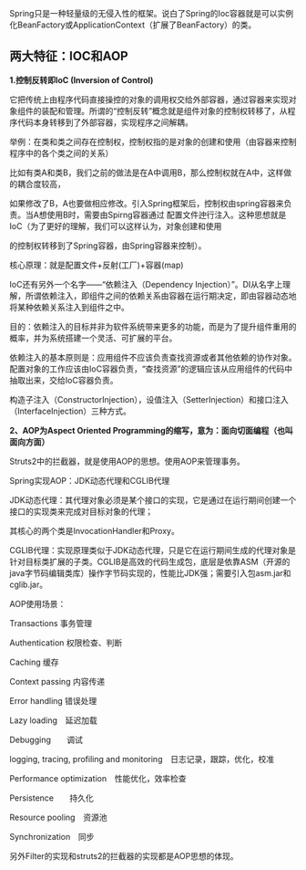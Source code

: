 Spring只是一种轻量级的无侵入性的框架。说白了Spring的Ioc容器就是可以实例化BeanFactory或ApplicationContext（扩展了BeanFactory）的类。



## 两大特征：IOC和AOP

**1.控制反转即IoC (Inversion of Control)**

它把传统上由程序代码直接操控的对象的调用权交给外部容器，通过容器来实现对象组件的装配和管理。所谓的“控制反转”概念就是组件对象的控制权转移了，从程序代码本身转移到了外部容器，实现程序之间解耦。

举例：在类和类之间存在控制权，控制权指的是对象的创建和使用（由容器来控制程序中的各个类之间的关系）

比如有类A和类B，我们之前的做法是在A中调用B，那么控制权就在A中，这样做的耦合度较高，

如果修改了B，A也要做相应修改。引入Spring框架后，控制权由spring容器来负责。当A想使用B时，需要由Spirng容器通过 配置文件迚行注入。这种思想就是IoC（为了更好的理解，我们可以这样认为，对象创建和使用 

的控制权转移到了Spring容器，由Spring容器来控制）。

核心原理：就是配置文件+反射(工厂)+容器(map)

IoC还有另外一个名字——“依赖注入（Dependency Injection）”。DI从名字上理解，所谓依赖注入，即组件之间的依赖关系由容器在运行期决定，即由容器动态地将某种依赖关系注入到组件之中。

目的：依赖注入的目标并非为软件系统带来更多的功能，而是为了提升组件重用的概率，并为系统搭建一个灵活、可扩展的平台。

依赖注入的基本原则是：应用组件不应该负责查找资源或者其他依赖的协作对象。配置对象的工作应该由IoC容器负责，“查找资源”的逻辑应该从应用组件的代码中抽取出来，交给IoC容器负责。

构造子注入（ConstructorInjection），设值注入（SetterInjection）和接口注入（InterfaceInjection）三种方式。



**2、AOP为Aspect Oriented Programming的缩写，意为：面向切面编程（也叫面向方面）**

Struts2中的拦截器，就是使用AOP的思想。使用AOP来管理事务。



Spring实现AOP：JDK动态代理和CGLIB代理

JDK动态代理：其代理对象必须是某个接口的实现，它是通过在运行期间创建一个接口的实现类来完成对目标对象的代理；

其核心的两个类是InvocationHandler和Proxy。

CGLIB代理：实现原理类似于JDK动态代理，只是它在运行期间生成的代理对象是针对目标类扩展的子类。CGLIB是高效的代码生成包，底层是依靠ASM（开源的java字节码编辑类库）操作字节码实现的，性能比JDK强；需要引入包asm.jar和cglib.jar。



AOP使用场景：

Transactions 事务管理

Authentication 权限检查、判断

Caching 缓存

Context passing 内容传递

Error handling 错误处理

Lazy loading　延迟加载

Debugging　　调试

logging, tracing, profiling and monitoring　日志记录，跟踪，优化，校准

Performance optimization　性能优化，效率检查

Persistence　　持久化

Resource pooling　资源池

Synchronization　同步

另外Filter的实现和struts2的拦截器的实现都是AOP思想的体现。















